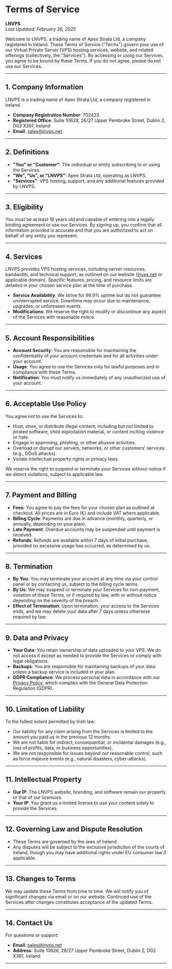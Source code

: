 # Terms of Service

**LNVPS**  
_Last Updated: February 26, 2025_

Welcome to LNVPS, a trading name of Apex Strata Ltd, a company registered in Ireland. These Terms of Service ("Terms") govern your use of our Virtual Private Server (VPS) hosting services, website, and related offerings (collectively, the "Services"). By accessing or using our Services, you agree to be bound by these Terms. If you do not agree, please do not use our Services.

---

## 1. Company Information

LNVPS is a trading name of Apex Strata Ltd, a company registered in Ireland.

- **Company Registration Number**: 702423
- **Registered Office**: Suite 10628, 26/27 Upper Pembroke Street, Dublin 2, D02 X361, Ireland
- **Email**: sales@lnvps.net

---

## 2. Definitions

- **"You" or "Customer"**: The individual or entity subscribing to or using the Services.
- **"We", "Us", or "LNVPS"**: Apex Strata Ltd, operating as LNVPS.
- **"Services"**: VPS hosting, support, and any additional features provided by LNVPS.

---

## 3. Eligibility

You must be at least 18 years old and capable of entering into a legally binding agreement to use our Services. By signing up, you confirm that all information provided is accurate and that you are authorized to act on behalf of any entity you represent.

---

## 4. Services

LNVPS provides VPS hosting services, including server resources, bandwidth, and technical support, as outlined on our website ([lnvps.net](https://lnvps.net) or applicable domain). Specific features, pricing, and resource limits are detailed in your chosen service plan at the time of purchase.

- **Service Availability**: We strive for 99.9% uptime but do not guarantee uninterrupted service. Downtime may occur due to maintenance, upgrades, or unforeseen events.
- **Modifications**: We reserve the right to modify or discontinue any aspect of the Services with reasonable notice.

---

## 5. Account Responsibilities

- **Account Security**: You are responsible for maintaining the confidentiality of your account credentials and for all activities under your account.
- **Usage**: You agree to use the Services only for lawful purposes and in compliance with these Terms.
- **Notification**: You must notify us immediately of any unauthorized use of your account.

---

## 6. Acceptable Use Policy

You agree not to use the Services to:

- Host, store, or distribute illegal content, including but not limited to pirated software, child exploitation material, or content inciting violence or hate.
- Engage in spamming, phishing, or other abusive activities.
- Overload or disrupt our servers, networks, or other customers’ services (e.g., DDoS attacks).
- Violate intellectual property rights or privacy laws.

We reserve the right to suspend or terminate your Services without notice if we detect violations, subject to applicable law.

---

## 7. Payment and Billing

- **Fees**: You agree to pay the fees for your chosen plan as outlined at checkout. All prices are in Euro (€) and include VAT where applicable.
- **Billing Cycle**: Payments are due in advance (monthly, quarterly, or annually, depending on your plan).
- **Late Payment**: Overdue accounts may be suspended until payment is received.
- **Refunds**: Refunds are available within 7 days of initial purchase, provided no excessive usage has occurred, as determined by us.

---

## 8. Termination

- **By You**: You may terminate your account at any time via your control panel or by contacting us, subject to the billing cycle terms.
- **By Us**: We may suspend or terminate your Services for non-payment, violation of these Terms, or if required by law, with or without notice depending on the severity of the breach.
- **Effect of Termination**: Upon termination, your access to the Services ends, and we may delete your data after 7 days unless otherwise required by law.

---

## 9. Data and Privacy

- **Your Data**: You retain ownership of data uploaded to your VPS. We do not access it except as needed to provide the Services or comply with legal obligations.
- **Backups**: You are responsible for maintaining backups of your data unless a backup service is included in your plan.
- **GDPR Compliance**: We process personal data in accordance with our [Privacy Policy](#), which complies with the General Data Protection Regulation (GDPR).

---

## 10. Limitation of Liability

To the fullest extent permitted by Irish law:

- Our liability for any claim arising from the Services is limited to the amount you paid us in the previous 12 months.
- We are not liable for indirect, consequential, or incidental damages (e.g., loss of profits, data, or business opportunities).
- We are not responsible for issues beyond our reasonable control, such as force majeure events (e.g., natural disasters, cyber-attacks).

---

## 11. Intellectual Property

- **Our IP**: The LNVPS website, branding, and software remain our property or that of our licensors.
- **Your IP**: You grant us a limited license to use your content solely to provide the Services.

---

## 12. Governing Law and Dispute Resolution

- These Terms are governed by the laws of Ireland.
- Any disputes will be subject to the exclusive jurisdiction of the courts of Ireland, though you may have additional rights under EU consumer law if applicable.

---

## 13. Changes to Terms

We may update these Terms from time to time. We will notify you of significant changes via email or on our website. Continued use of the Services after changes constitutes acceptance of the updated Terms.

---

## 14. Contact Us

For questions or support:

- **Email**: sales@lnvps.net
- **Address**: Suite 10628, 26/27 Upper Pembroke Street, Dublin 2, D02 X361, Ireland

---
